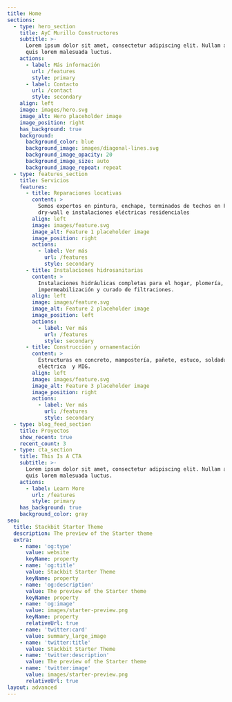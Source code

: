 ```yaml
---
title: Home
sections:
  - type: hero_section
    title: AyC Murillo Constructores
    subtitle: >-
      Lorem ipsum dolor sit amet, consectetur adipiscing elit. Nullam a metus
      quis lorem malesuada luctus.
    actions:
      - label: Más información
        url: /features
        style: primary
      - label: Contacto
        url: /contact
        style: secondary
    align: left
    image: images/hero.svg
    image_alt: Hero placeholder image
    image_position: right
    has_background: true
    background:
      background_color: blue
      background_image: images/diagonal-lines.svg
      background_image_opacity: 20
      background_image_size: auto
      background_image_repeat: repeat
  - type: features_section
    title: Servicios
    features:
      - title: Reparaciones locativas
        content: >
          Somos expertos en pintura, enchape, terminados de techos en PVC,
          dry-wall e instalaciones eléctricas residenciales
        align: left
        image: images/feature.svg
        image_alt: Feature 1 placeholder image
        image_position: right
        actions:
          - label: Ver más
            url: /features
            style: secondary
      - title: Instalaciones hidrosanitarias
        content: >
          Instalaciones hidráulicas completas para el hogar, plomería,
          impermeabilización y curado de filtraciones.
        align: left
        image: images/feature.svg
        image_alt: Feature 2 placeholder image
        image_position: left
        actions:
          - label: Ver más
            url: /features
            style: secondary
      - title: Construcción y ornamentación
        content: >
          Estructuras en concreto, mampostería, pañete, estuco, soldadura
          eléctrica  y MIG.
        align: left
        image: images/feature.svg
        image_alt: Feature 3 placeholder image
        image_position: right
        actions:
          - label: Ver más
            url: /features
            style: secondary
  - type: blog_feed_section
    title: Proyectos
    show_recent: true
    recent_count: 3
  - type: cta_section
    title: This Is A CTA
    subtitle: >-
      Lorem ipsum dolor sit amet, consectetur adipiscing elit. Nullam a metus
      quis lorem malesuada luctus.
    actions:
      - label: Learn More
        url: /features
        style: primary
    has_background: true
    background_color: gray
seo:
  title: Stackbit Starter Theme
  description: The preview of the Starter theme
  extra:
    - name: 'og:type'
      value: website
      keyName: property
    - name: 'og:title'
      value: Stackbit Starter Theme
      keyName: property
    - name: 'og:description'
      value: The preview of the Starter theme
      keyName: property
    - name: 'og:image'
      value: images/starter-preview.png
      keyName: property
      relativeUrl: true
    - name: 'twitter:card'
      value: summary_large_image
    - name: 'twitter:title'
      value: Stackbit Starter Theme
    - name: 'twitter:description'
      value: The preview of the Starter theme
    - name: 'twitter:image'
      value: images/starter-preview.png
      relativeUrl: true
layout: advanced
---
```

